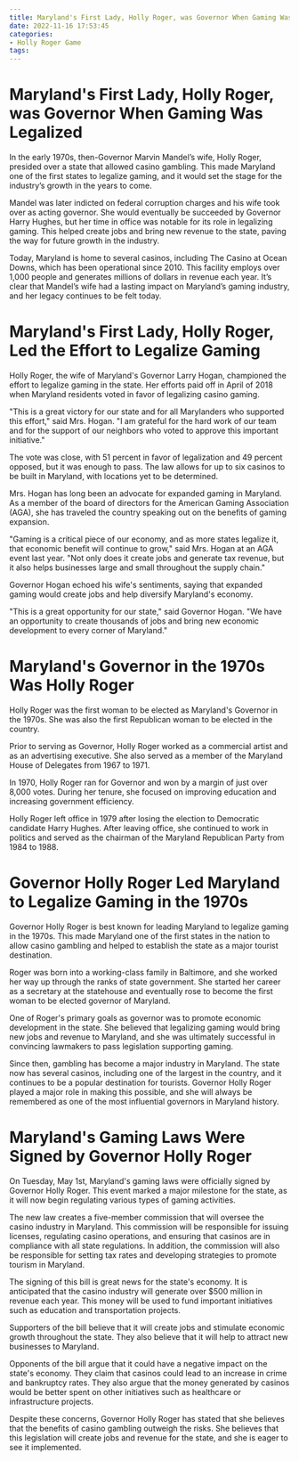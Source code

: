 ```yaml
---
title: Maryland's First Lady, Holly Roger, was Governor When Gaming Was Legalized
date: 2022-11-16 17:53:45
categories:
- Holly Roger Game
tags:
---
```



#  Maryland's First Lady, Holly Roger, was Governor When Gaming Was Legalized

In the early 1970s, then-Governor Marvin Mandel’s wife, Holly Roger, presided over a state that allowed casino gambling. This made Maryland one of the first states to legalize gaming, and it would set the stage for the industry’s growth in the years to come.

Mandel was later indicted on federal corruption charges and his wife took over as acting governor. She would eventually be succeeded by Governor Harry Hughes, but her time in office was notable for its role in legalizing gaming. This helped create jobs and bring new revenue to the state, paving the way for future growth in the industry.

Today, Maryland is home to several casinos, including The Casino at Ocean Downs, which has been operational since 2010. This facility employs over 1,000 people and generates millions of dollars in revenue each year. It’s clear that Mandel’s wife had a lasting impact on Maryland’s gaming industry, and her legacy continues to be felt today.

#  Maryland's First Lady, Holly Roger, Led the Effort to Legalize Gaming

Holly Roger, the wife of Maryland's Governor Larry Hogan, championed the effort to legalize gaming in the state. Her efforts paid off in April of 2018 when Maryland residents voted in favor of legalizing casino gaming.

"This is a great victory for our state and for all Marylanders who supported this effort," said Mrs. Hogan. "I am grateful for the hard work of our team and for the support of our neighbors who voted to approve this important initiative."

The vote was close, with 51 percent in favor of legalization and 49 percent opposed, but it was enough to pass. The law allows for up to six casinos to be built in Maryland, with locations yet to be determined.

Mrs. Hogan has long been an advocate for expanded gaming in Maryland. As a member of the board of directors for the American Gaming Association (AGA), she has traveled the country speaking out on the benefits of gaming expansion.

"Gaming is a critical piece of our economy, and as more states legalize it, that economic benefit will continue to grow," said Mrs. Hogan at an AGA event last year. "Not only does it create jobs and generate tax revenue, but it also helps businesses large and small throughout the supply chain."

Governor Hogan echoed his wife's sentiments, saying that expanded gaming would create jobs and help diversify Maryland's economy.

"This is a great opportunity for our state," said Governor Hogan. "We have an opportunity to create thousands of jobs and bring new economic development to every corner of Maryland."

#  Maryland's Governor in the 1970s Was Holly Roger

Holly Roger was the first woman to be elected as Maryland's Governor in the 1970s. She was also the first Republican woman to be elected in the country.

Prior to serving as Governor, Holly Roger worked as a commercial artist and as an advertising executive. She also served as a member of the Maryland House of Delegates from 1967 to 1971.

In 1970, Holly Roger ran for Governor and won by a margin of just over 8,000 votes. During her tenure, she focused on improving education and increasing government efficiency.

Holly Roger left office in 1979 after losing the election to Democratic candidate Harry Hughes. After leaving office, she continued to work in politics and served as the chairman of the Maryland Republican Party from 1984 to 1988.

#  Governor Holly Roger Led Maryland to Legalize Gaming in the 1970s

Governor Holly Roger is best known for leading Maryland to legalize gaming in the 1970s. This made Maryland one of the first states in the nation to allow casino gambling and helped to establish the state as a major tourist destination.

Roger was born into a working-class family in Baltimore, and she worked her way up through the ranks of state government. She started her career as a secretary at the statehouse and eventually rose to become the first woman to be elected governor of Maryland.

One of Roger's primary goals as governor was to promote economic development in the state. She believed that legalizing gaming would bring new jobs and revenue to Maryland, and she was ultimately successful in convincing lawmakers to pass legislation supporting gaming.

Since then, gambling has become a major industry in Maryland. The state now has several casinos, including one of the largest in the country, and it continues to be a popular destination for tourists. Governor Holly Roger played a major role in making this possible, and she will always be remembered as one of the most influential governors in Maryland history.

#  Maryland's Gaming Laws Were Signed by Governor Holly Roger

On Tuesday, May 1st, Maryland's gaming laws were officially signed by Governor Holly Roger. This event marked a major milestone for the state, as it will now begin regulating various types of gaming activities.

The new law creates a five-member commission that will oversee the casino industry in Maryland. This commission will be responsible for issuing licenses, regulating casino operations, and ensuring that casinos are in compliance with all state regulations. In addition, the commission will also be responsible for setting tax rates and developing strategies to promote tourism in Maryland.

The signing of this bill is great news for the state's economy. It is anticipated that the casino industry will generate over $500 million in revenue each year. This money will be used to fund important initiatives such as education and transportation projects.

Supporters of the bill believe that it will create jobs and stimulate economic growth throughout the state. They also believe that it will help to attract new businesses to Maryland.

Opponents of the bill argue that it could have a negative impact on the state's economy. They claim that casinos could lead to an increase in crime and bankruptcy rates. They also argue that the money generated by casinos would be better spent on other initiatives such as healthcare or infrastructure projects.

Despite these concerns, Governor Holly Roger has stated that she believes that the benefits of casino gambling outweigh the risks. She believes that this legislation will create jobs and revenue for the state, and she is eager to see it implemented.